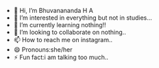 - 👋 Hi, I’m Bhuvanananda H A
- 👀 I’m interested in everything but not in studies...
- 🌱 I’m currently learning nothing!!
- 💞️ I’m looking to collaborate on nothing..
- 📫 How to reach me on instagram..
- 😄 Pronouns:she/her
- ⚡ Fun fact:i am talking too much..

<!---
bhuvanaha/bhuvanaha is a ✨ special ✨ repository because its `README.md` (this file) appears on your GitHub profile.
You can click the Preview link to take a look at your changes.
--->
